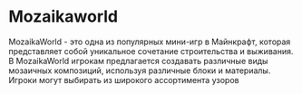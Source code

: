 # Mozaikaworld
MozaikaWorld - это одна из популярных мини-игр в Майнкрафт, которая представляет собой уникальное сочетание строительства и выживания. В MozaikaWorld игрокам предлагается создавать различные виды мозаичных композиций, используя различные блоки и материалы.  Игроки могут выбирать из широкого ассортимента узоров
